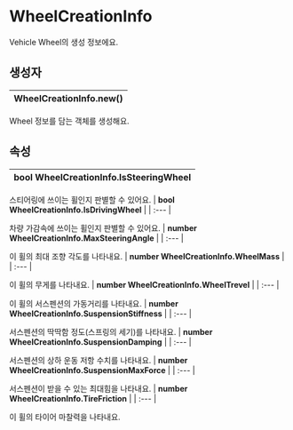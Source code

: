 # **WheelCreationInfo**


Vehicle Wheel의 생성 정보에요. 
## **생성자**

| **WheelCreationInfo.new()** |
| :--- |

Wheel 정보를 담는 객체를 생성해요. 
## **속성**

| **bool WheelCreationInfo.IsSteeringWheel** |
| :--- |

스티어링에 쓰이는 휠인지 판별할 수 있어요. 
| **bool WheelCreationInfo.IsDrivingWheel** |
| :--- |

차량 가감속에 쓰이는 휠인지 판별할 수 있어요. 
| **number WheelCreationInfo.MaxSteeringAngle** |
| :--- |

이 휠의 최대 조향 각도를 나타내요. 
| **number WheelCreationInfo.WheelMass** |
| :--- |

이 휠의 무게를 나타내요. 
| **number WheelCreationInfo.WheelTrevel** |
| :--- |

이 휠의 서스펜션의 가동거리를 나타내요. 
| **number WheelCreationInfo.SuspensionStiffness** |
| :--- |

서스펜션의 딱딱함 정도(스프링의 세기)를 나타내요. 
| **number WheelCreationInfo.SuspensionDamping** |
| :--- |

서스펜션의 상하 운동 저항 수치를 나타내요. 
| **number WheelCreationInfo.SuspensionMaxForce** |
| :--- |

서스펜션이 받을 수 있는 최대힘을 나타내요. 
| **number WheelCreationInfo.TireFriction** |
| :--- |

이 휠의 타이어 마찰력을 나타내요. 
